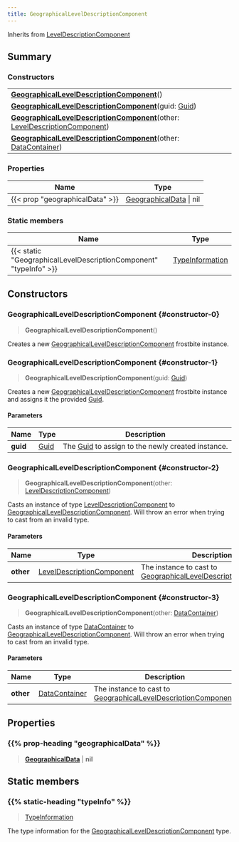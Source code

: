 ```yaml
---
title: GeographicalLevelDescriptionComponent
---
```


Inherits from 
[LevelDescriptionComponent](/vext/ref/fb/leveldescriptioncomponent)

## Summary
### Constructors
| |
| ----------- |
| **[GeographicalLevelDescriptionComponent](#constructor-0)**() |
| **[GeographicalLevelDescriptionComponent](#constructor-1)**(guid: [Guid](/vext/ref/shared/class/guid)) |
| **[GeographicalLevelDescriptionComponent](#constructor-2)**(other: [LevelDescriptionComponent](/vext/ref/fb/leveldescriptioncomponent)) |
| **[GeographicalLevelDescriptionComponent](#constructor-3)**(other: [DataContainer](/vext/ref/shared/class/datacontainer)) |

### Properties
| Name | Type |
| ---- | ---- |
| {{< prop "geographicalData" >}} | [GeographicalData](/vext/ref/fb/geographicaldata) \| nil |

### Static members
| Name | Type |
| ---- | ---- |
| {{< static "GeographicalLevelDescriptionComponent" "typeInfo" >}} | [TypeInformation](/vext/ref/shared/class/typeinformation) |

## Constructors
### GeographicalLevelDescriptionComponent {#constructor-0}
> **GeographicalLevelDescriptionComponent**()

Creates a new [GeographicalLevelDescriptionComponent](/vext/ref/fb/geographicalleveldescriptioncomponent) frostbite instance.

### GeographicalLevelDescriptionComponent {#constructor-1}
> **GeographicalLevelDescriptionComponent**(guid: [Guid](/vext/ref/shared/class/guid))

Creates a new [GeographicalLevelDescriptionComponent](/vext/ref/fb/geographicalleveldescriptioncomponent) frostbite instance and assigns it the provided [Guid](/vext/ref/shared/class/guid).

#### Parameters
| Name | Type | Description |
| ---- | ---- | ----------- |
| **guid** | [Guid](/vext/ref/shared/class/guid) | The [Guid](/vext/ref/shared/class/guid) to assign to the newly created instance. |

### GeographicalLevelDescriptionComponent {#constructor-2}
> **GeographicalLevelDescriptionComponent**(other: [LevelDescriptionComponent](/vext/ref/fb/leveldescriptioncomponent))

Casts an instance of type [LevelDescriptionComponent](/vext/ref/fb/leveldescriptioncomponent) to [GeographicalLevelDescriptionComponent](/vext/ref/fb/geographicalleveldescriptioncomponent). Will throw an error when trying to cast from an invalid type.

#### Parameters
| Name | Type | Description |
| ---- | ---- | ----------- |
| **other** | [LevelDescriptionComponent](/vext/ref/fb/leveldescriptioncomponent) | The instance to cast to [GeographicalLevelDescriptionComponent](/vext/ref/fb/geographicalleveldescriptioncomponent). |

### GeographicalLevelDescriptionComponent {#constructor-3}
> **GeographicalLevelDescriptionComponent**(other: [DataContainer](/vext/ref/shared/class/datacontainer))

Casts an instance of type [DataContainer](/vext/ref/shared/class/datacontainer) to [GeographicalLevelDescriptionComponent](/vext/ref/fb/geographicalleveldescriptioncomponent). Will throw an error when trying to cast from an invalid type.

#### Parameters
| Name | Type | Description |
| ---- | ---- | ----------- |
| **other** | [DataContainer](/vext/ref/shared/class/datacontainer) | The instance to cast to [GeographicalLevelDescriptionComponent](/vext/ref/fb/geographicalleveldescriptioncomponent). |

## Properties
### {{% prop-heading "geographicalData" %}}
> **[GeographicalData](/vext/ref/fb/geographicaldata)** | **nil**

## Static members
### {{% static-heading "typeInfo" %}}
> [TypeInformation](/vext/ref/shared/class/typeinformation)

The type information for the [GeographicalLevelDescriptionComponent](/vext/ref/fb/geographicalleveldescriptioncomponent) type.

